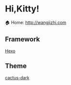 # Hi,Kitty!:house: Home: http://wangjizhi.com## Framework[󠁨Hexo](https://hexo.io/)## Theme[cactus-dark](https://probberechts.github.io/cactus-dark/)